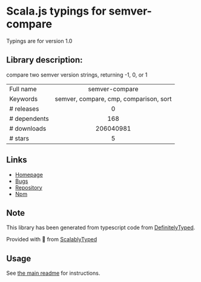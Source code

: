 
# Scala.js typings for semver-compare

Typings are for version 1.0

## Library description:
compare two semver version strings, returning -1, 0, or 1

|                    |                 |
| ------------------ | :-------------: |
| Full name          | semver-compare |
| Keywords           | semver, compare, cmp, comparison, sort |
| # releases         | 0 |
| # dependents       | 168 |
| # downloads        | 206040981 |
| # stars            | 5 |

## Links
- [Homepage](https://github.com/substack/semver-compare)
- [Bugs](https://github.com/substack/semver-compare/issues)
- [Repository](https://github.com/substack/semver-compare)
- [Npm](https://www.npmjs.com/package/semver-compare)
    


## Note
This library has been generated from typescript code from [DefinitelyTyped](https://definitelytyped.org).

Provided with :purple_heart: from [ScalablyTyped](https://github.com/oyvindberg/ScalablyTyped)

## Usage
See [the main readme](../../readme.md) for instructions.


